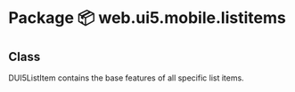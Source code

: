 # Package 📦 web.ui5.mobile.listitems

## Class <DUI5Listitem>
DUI5ListItem contains the base features of all specific list items.
